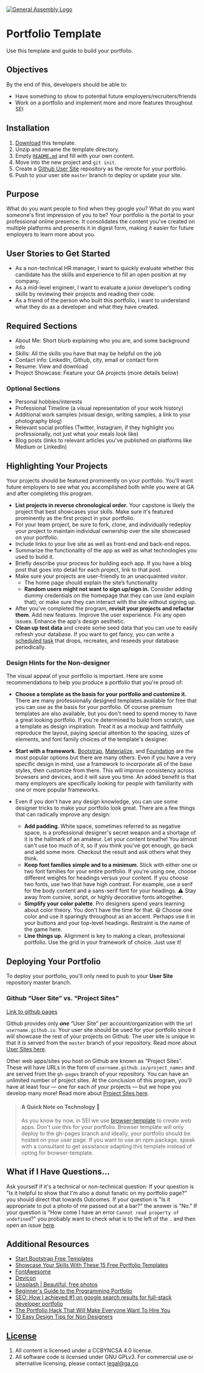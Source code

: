 [![General Assembly Logo](https://camo.githubusercontent.com/1a91b05b8f4d44b5bbfb83abac2b0996d8e26c92/687474703a2f2f692e696d6775722e636f6d2f6b6538555354712e706e67)](https://generalassemb.ly/education/web-development-immersive)

# Portfolio Template

Use this template and guide to build your portfolio.

## Objectives

By the end of this, developers should be able to:

- Have something to show to potential future employers/recruiters/friends
- Work on a portfolio and implement more and more features throughout SEI

## Installation

1. [Download](../../archive/master.zip) this template.
1. Unzip and rename the template directory.
1. Empty [`README.md`](README.md) and fill with your own content.
1. Move into the new project and `git init`.
1. Create a [Github User Site](https://pages.github.com/) repository as the remote for your portfolio.
1. Push to your user site `master` branch to deploy or update your site.

## Purpose

What do you want people to find when they google you?
What do you want someone's first impression of you to be?
Your portfolio is the portal to your professional online presence.
It consolidates the content you've created on multiple platforms and presents
it in digest form, making it easier for future employers to learn more about you.

## User Stories to Get Started

- As a non-technical HR manager, I want to quickly evaluate whether this candidate has the skills and experience to fill an open position at my company.
- As a mid-level engineer, I want to evaluate a junior developer’s coding skills by reviewing their projects and reading their code.
- As a friend of the person who built this portfolio, I want to understand what they do as a developer and what they have created.

## Required Sections

- About Me: Short blurb explaining who you are, and some background info
- Skills: All the skills you have that may be helpful on the job
- Contact info: LinkedIn, Github, city, email or contact form
- Resume: View and download
- Project Showcase: Feature your GA projects (more details below)

### Optional Sections

- Personal hobbies/interests
- Professional Timeline (a visual representation of your work history)
- Additional work samples (visual design, writing samples, a link to your photography blog)
- Relevant social profiles (Twitter, Instagram, if they highlight you professionally, not just what your meals look like)
- Blog posts (links to relevant articles you've published on platforms like Medium or LinkedIn)

## Highlighting Your Projects

Your projects should be featured prominently on your portfolio.  You'll want future employers to see what you accomplished both while you were at GA and after completing this program.

- **List projects in reverse chronological order.**  Your capstone is likely the project that best showcases your skills.  Make sure it's featured prominently as the first project in your portfolio.
- For your team project, be sure to fork, clone, and individually redeploy your project to maintain individual ownership over the site showcased on your portfolio.
- Include links to your live site as well as front-end and back-end repos.
- Summarize the functionality of the app as well as what technologies you used to build it.
- Briefly describe your process for building each app. If you have a blog post that goes into detail for each project, link to that post.
- Make sure your projects are user-friendly to an unacquainted visitor.
  - The home page should explain the site’s functionality
  - **Random users might not want to sign up/sign in.** Consider adding dummy credentials on the homepage that they can use (and explain that), or make sure they can interact with the site without signing up.
- After you've completed the program, **revisit your projects and refactor them**.  Add new features.  Improve the user experience.  Fix any open issues.  Enhance the app's design aesthetic.
- **Clean up test data** and create some seed data that you can use to easily refresh your database.  If you want to get fancy, you can write a [scheduled task](https://devcenter.heroku.com/articles/scheduler) that drops, recreates, and reseeds your database periodically.

### Design Hints for the Non-designer

The visual appeal of your portfolio is important.  Here are some recommendations to help you produce a portfolio that you're proud of:

- **Choose a template as the basis for your portfolio and customize it.**  There are many professionally designed templates available for free that you can use as the basis for your portfolio.  Of course premium templates are also available, but you don't need to spend money to have a great looking portfolio. If you're determined to build from scratch, use a template as design inspiration.  Treat it as a mockup and faithfully reproduce the layout, paying special attention to the spacing, sizes of elements, and font family choices of the template's designer.

- **Start with a framework.** [Bootstrap](http://getbootstrap.com/css/), [Materialize](http://materializecss.com/), and [Foundation](http://foundation.zurb.com) are the most popular options but there are many others.  Even if you have a very specific design in mind, use a framework to incorporate all of the base styles, then customize from there.  This will improve consistency across browsers and devices, and it will save you time. An added benefit is that many employers are specifically looking for people with familiarity with one or more popular frameworks.

- Even if you don't have any design knowledge, you can use some designer tricks to make your portfolio look great.  There are a few things that can radically improve any design:

  - **Add padding**.  White space, sometimes referred to as negative space, is a professional designer's secret weapon and a shortage of it is the hallmark of an amateur.  Let your content breathe!  You almost can't use too much of it, so if you think you've got enough, go back and add some more.  Checkout the result and ask others what they think.
  - **Keep font families simple and to a minimum**. Stick with either one or two font families for your entire portfolio. If you're using one, choose different weights for headings versus your content. If you choose two fonts, use two that have high contrast.  For example, use a serif for the body content and a sans-serif font for your headings.  :warning: Stay away from cursive, script, or highly decorative fonts altogether.
  - **Simplify your color palette**.  Pro designers spend years learning about color theory.  You don't have the time for that. :smiley: Choose one color and use it sparingly throughout as an accent.  Perhaps use it in your buttons and your top-level headings.  Restraint is the name of the game here.
  - **Line things up.**  Alignment is key to making a clean, professional portfolio.  Use the grid in your framework of choice.  Just use it!

## Deploying Your Portfolio

To deploy your portfolio, you'll only need to push to your **User Site** repository master branch.

### Github “User Site” vs. “Project Sites”

[Link to github pages](https://pages.github.com/)

Github provides only ***one*** “User Site” per account/organization with the url `username.github.io`. Your user site should be used for your portfolio since it will showcase the rest of your projects on Github. The user site is unique in that it is served from the `master` branch of your repository. Read more about [User Sites here](https://help.github.com/articles/user-organization-and-project-pages/#project-pages).

Other web apps/sites you host on Github are known as “Project Sites”. These will have URLs in the form of `username.github.io/project_names` and are served from the `gh-pages` branch of your repository. You can have an unlimited number of project sites.  At the conclusion of this program, you'll have at least four —  one for each of your projects — but we hope you develop many more!  Read more about [Project Sites here](https://help.github.com/articles/user-organization-and-project-pages/#user--organization-pages).

> #### A Quick Note on Technology :triangular_flag_on_post:
> As you know by now, in SEI we use [browser-template](https://git.generalassemb.ly/ga-wdi-boston/browser-template) to create
web apps.  Don't use this for your portfolio.  Browser template will only deploy to the gh-pages branch and ideally, your portfolio should be hosted on your user page.  If you want to use an npm package, speak with a consultant to get assistance adapting this template instead of opting for browser-template.

## What if I Have Questions...

Ask yourself if it's a technical or non-technical question: If your question is "Is it helpful to show that I'm
also a donut fanatic on my portfolio page?" you should direct that towards
Outcomes. If your question is "Is it appropriate to put a photo of me passed out
 at a bar?" the answer is "No." If your question is "How come I have an error `Cannot read property of
 undefined`?" you probably want to check what is to the left of the `.` and then
 open an issue [here](https://git.generalassemb.ly/ga-wdi-boston/portfolio-template/issues).

## Additional Resources

- [Start Bootstrap Free Templates](https://startbootstrap.com/themes/portfolio-resume/)
- [Showcase Your Skills With These 15 Free Portfolio Templates](https://skillcrush.com/2016/09/06/free-portfolio-templates/)
- [FontAwesome](https://fontawesome.com/)
- [Devicon](https://konpa.github.io/devicon/)
- [Unsplash | Beautiful, free photos](https://unsplash.com/)
- [Beginner's Guide to the Programming Portfolio](https://leerob.io/blog/beginners-guide-to-the-programming-portfolio)
- [SEO: How I achieved #1 on google search results for full-stack developer portfolio](https://caferati.me/labs/seo-part-one-google-search-for-full-stack-developer-portfolio)
- [The Portfolio Hack That Will Make Everyone Want To Hire You](https://www.freecodecamp.org/news/the-portfolio-hack-that-will-make-everyone-want-to-hire-you-58079cfed0b/)
- [10 Easy Design Tips for Non Designers](https://medium.com/makeamark/10-easy-design-tips-for-non-designers-b83405e49179)

## [License](LICENSE)

1. All content is licensed under a CC­BY­NC­SA 4.0 license.
1. All software code is licensed under GNU GPLv3. For commercial use or
    alternative licensing, please contact legal@ga.co.
